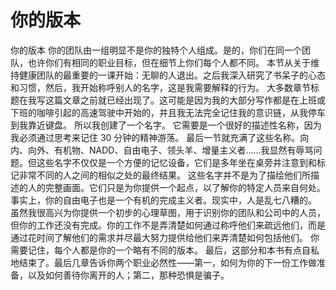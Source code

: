 # 你的版本

你的版本
你的团队由一组明显不是你的独特个人组成。是的，你们在同一个团队，也许你们有相同的职业目标，但在细节上你们每个人都不同。
本节从关于维持健康团队的最重要的一课开始：无聊的人退出。之后我深入研究了书呆子的心态和习惯，然后，我开始称呼别人的名字，这是我需要解释的行为。
大多数章节标题在我写这篇文章之前就已经出现了。这可能是因为我的大部分写作都是在上班或下班的咖啡引起的高速驾驶中开始的，并且我无法完全记住我的意识链，从我停车到我靠近键盘。
所以我创建了一个名字。
它需要是一个很好的描述性名称，因为我必须通过思考来记住 30 分钟的精神游荡。
最后一节就充满了这些名称。向内、向外、有机物、NADD、自由电子、领头羊、增量主义者……我显然有辱骂问题。但这些名字不仅仅是一个方便的记忆设备，它们是多年坐在桌旁并注意到和标记非常不同的人之间的相似之处的最终结果。
这些名字并不是为了描绘他们所描述的人的完整画面。它们只是为你提供一个起点，以了解你的特定人员来自何处。事实上，你的自由电子也是一个有机的完成主义者。现实中，人是乱七八糟的。
虽然我很高兴为你提供一个初步的心理草图，用于识别你的团队和公司中的人员，但你的工作还没有完成。你的工作不是弄清楚如何通过称呼他们来疏远他们，而是通过花时间了解他们的需求并尽最大努力提供给他们来弄清楚如何包括他们。
你需要记住，每个人都是你的一个略有不同的版本。
最后，这部分和本书有点自私地结束了。最后几章告诉你两个职业必然性——第一，如何为你的下一份工作做准备，以及如何善待你离开的人；第二，那种恐惧是骗子。